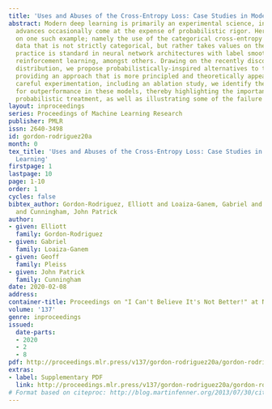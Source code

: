 ```yaml
---
title: 'Uses and Abuses of the Cross-Entropy Loss: Case Studies in Modern Deep Learning'
abstract: Modern deep learning is primarily an experimental science, in which empirical
  advances occasionally come at the expense of probabilistic rigor. Here we focus
  on one such example; namely the use of the categorical cross-entropy loss to model
  data that is not strictly categorical, but rather takes values on the simplex. This
  practice is standard in neural network architectures with label smoothing and actor-mimic
  reinforcement learning, amongst others. Drawing on the recently discovered continuous-categorical
  distribution, we propose probabilistically-inspired alternatives to these models,
  providing an approach that is more principled and theoretically appealing. Through
  careful experimentation, including an ablation study, we identify the potential
  for outperformance in these models, thereby highlighting the importance of a proper
  probabilistic treatment, as well as illustrating some of the failure modes thereof.
layout: inproceedings
series: Proceedings of Machine Learning Research
publisher: PMLR
issn: 2640-3498
id: gordon-rodriguez20a
month: 0
tex_title: 'Uses and Abuses of the Cross-Entropy Loss: Case Studies in Modern Deep
  Learning'
firstpage: 1
lastpage: 10
page: 1-10
order: 1
cycles: false
bibtex_author: Gordon-Rodriguez, Elliott and Loaiza-Ganem, Gabriel and Pleiss, Geoff
  and Cunningham, John Patrick
author:
- given: Elliott
  family: Gordon-Rodriguez
- given: Gabriel
  family: Loaiza-Ganem
- given: Geoff
  family: Pleiss
- given: John Patrick
  family: Cunningham
date: 2020-02-08
address: 
container-title: Proceedings on "I Can't Believe It's Not Better!" at NeurIPS Workshops
volume: '137'
genre: inproceedings
issued:
  date-parts:
  - 2020
  - 2
  - 8
pdf: http://proceedings.mlr.press/v137/gordon-rodriguez20a/gordon-rodriguez20a.pdf
extras:
- label: Supplementary PDF
  link: http://proceedings.mlr.press/v137/gordon-rodriguez20a/gordon-rodriguez20a-supp.pdf
# Format based on citeproc: http://blog.martinfenner.org/2013/07/30/citeproc-yaml-for-bibliographies/
---
```

